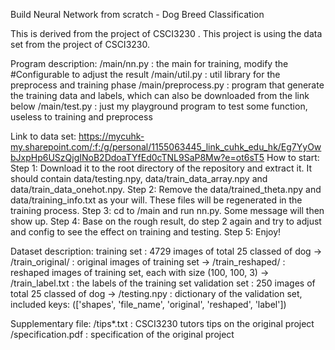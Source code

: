 Build Neural Network from scratch - Dog Breed Classification

This is derived from the project of CSCI3230 . This project is using the data set from the project of CSCI3230.

Program description:
/main/nn.py : the main for training, modify the #Configurable to adjust the result
/main/util.py : util library for the preprocess and training phase
/main/preprocess.py : program that generate the training data and labels, which can also be downloaded from the link below
/main/test.py : just my playground program to test some function, useless to training and preprocess

Link to data set: https://mycuhk-my.sharepoint.com/:f:/g/personal/1155063445_link_cuhk_edu_hk/Eg7YyOwbJxpHp6USzQjgINoB2DdoaTYfEd0cTNL9SaP8Mw?e=ot6sT5
How to start:
Step 1: Download it to the root directory of the repository and extract it. It should contain data/testing.npy, data/train_data_array.npy and data/train_data_onehot.npy.
Step 2: Remove the data/trained_theta.npy and data/training_info.txt as your will. These files will be regenerated in the training process.
Step 3: cd to /main and run nn.py. Some message will then show up.
Step 4: Base on the rough result, do step 2 again and try to adjust and config to see the effect on training and testing.
Step 5: Enjoy!

Dataset description:
training set : 4729 images of total 25 classed of dog
-> /train_original/ : original images of training set
-> /train_reshaped/ : reshaped images of training set, each with size (100, 100, 3)
-> /train_label.txt : the labels of the training set
validation set : 250 images of total 25 classed of dog
-> /testing.npy : dictionary of the validation set, included keys: (['shapes', 'file_name', 'original', 'reshaped', 'label'])

Supplementary file:
/tips*.txt : CSCI3230 tutors tips on the original project
/specification.pdf : specification of the original project
